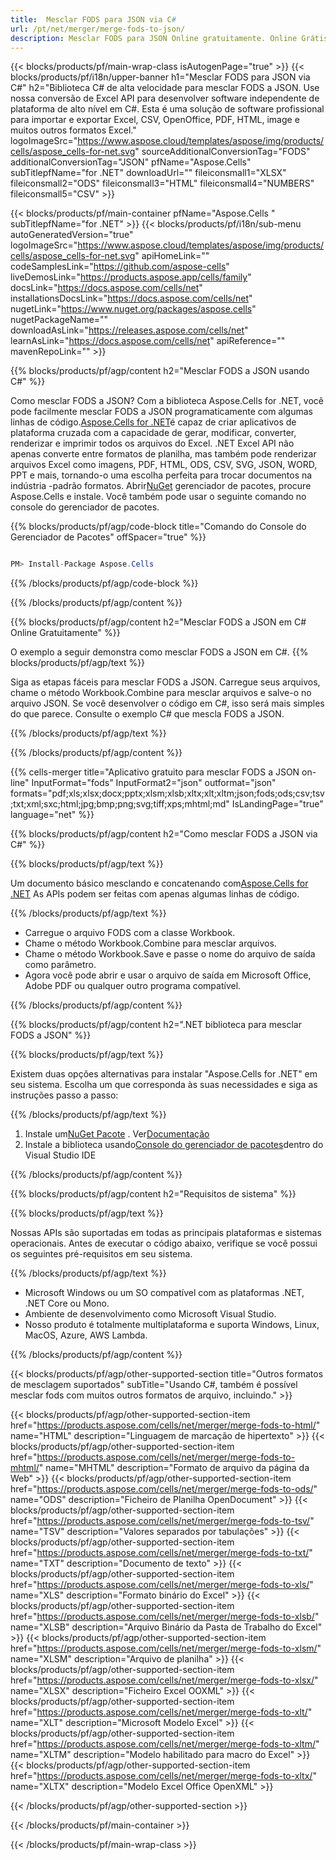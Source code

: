 ```yaml
---
title:  Mesclar FODS para JSON via C#
url: /pt/net/merger/merge-fods-to-json/ 
description: Mesclar FODS para JSON Online gratuitamente. Online Grátis FODS a JSON Fusão. Mesclar FODS para Word, Excel, PPTX, PDF, JPG, HTML, ODS, SVG, XPS e mais.
---
```

{{< blocks/products/pf/main-wrap-class isAutogenPage="true" >}}
{{< blocks/products/pf/i18n/upper-banner h1="Mesclar FODS para JSON via C#" h2="Biblioteca C# de alta velocidade para mesclar FODS a JSON. Use nossa conversão de Excel API para desenvolver software independente de plataforma de alto nível em C#. Esta é uma solução de software profissional para importar e exportar Excel, CSV, OpenOffice, PDF, HTML, image e muitos outros formatos Excel." logoImageSrc="https://www.aspose.cloud/templates/aspose/img/products/cells/aspose_cells-for-net.svg" sourceAdditionalConversionTag="FODS" additionalConversionTag="JSON" pfName="Aspose.Cells" subTitlepfName="for .NET" downloadUrl="" fileiconsmall1="XLSX" fileiconsmall2="ODS" fileiconsmall3="HTML" fileiconsmall4="NUMBERS" fileiconsmall5="CSV" >}}

{{< blocks/products/pf/main-container pfName="Aspose.Cells " subTitlepfName="for .NET" >}}
{{< blocks/products/pf/i18n/sub-menu autoGeneratedVersion="true" logoImageSrc="https://www.aspose.cloud/templates/aspose/img/products/cells/aspose_cells-for-net.svg" apiHomeLink="" codeSamplesLink="https://github.com/aspose-cells" liveDemosLink="https://products.aspose.app/cells/family" docsLink="https://docs.aspose.com/cells/net" installationsDocsLink="https://docs.aspose.com/cells/net" nugetLink="https://www.nuget.org/packages/aspose.cells" nugetPackageName="" downloadAsLink="https://releases.aspose.com/cells/net" learnAsLink="https://docs.aspose.com/cells/net" apiReference="" mavenRepoLink="" >}}

{{% blocks/products/pf/agp/content h2="Mesclar FODS a JSON usando C#" %}}

 Como mesclar FODS a JSON? Com a biblioteca Aspose.Cells for .NET, você pode facilmente mesclar FODS a JSON programaticamente com algumas linhas de código.[Aspose.Cells for .NET](https://products.aspose.com/cells/net)é capaz de criar aplicativos de plataforma cruzada com a capacidade de gerar, modificar, converter, renderizar e imprimir todos os arquivos do Excel. .NET Excel API não apenas converte entre formatos de planilha, mas também pode renderizar arquivos Excel como imagens, PDF, HTML, ODS, CSV, SVG, JSON, WORD, PPT e mais, tornando-o uma escolha perfeita para trocar documentos na indústria -padrão formatos. Abrir[NuGet](https://www.nuget.org/packages/aspose.cells) gerenciador de pacotes, procure Aspose.Cells e instale. Você também pode usar o seguinte comando no console do gerenciador de pacotes.

{{% blocks/products/pf/agp/code-block title="Comando do Console do Gerenciador de Pacotes" offSpacer="true" %}}

```cs

PM> Install-Package Aspose.Cells

```

{{% /blocks/products/pf/agp/code-block %}}

{{% /blocks/products/pf/agp/content %}}

{{% blocks/products/pf/agp/content h2="Mesclar FODS a JSON em C# Online Gratuitamente" %}}

O exemplo a seguir demonstra como mesclar FODS a JSON em C#.
{{% blocks/products/pf/agp/text %}}

Siga as etapas fáceis para mesclar FODS a JSON. Carregue seus arquivos, chame o método Workbook.Combine para mesclar arquivos e salve-o no arquivo JSON. Se você desenvolver o código em C#, isso será mais simples do que parece. Consulte o exemplo C# que mescla FODS a JSON.

{{% /blocks/products/pf/agp/text %}}

{{% /blocks/products/pf/agp/content %}}

{{% cells-merger title="Aplicativo gratuito para mesclar FODS a JSON on-line" InputFormat="fods" InputFormat2="json" outformat="json" formats="pdf;xls;xlsx;docx;pptx;xlsm;xlsb;xltx;xlt;xltm;json;fods;ods;csv;tsv;txt;xml;sxc;html;jpg;bmp;png;svg;tiff;xps;mhtml;md" IsLandingPage="true" language="net" %}}

{{% blocks/products/pf/agp/content h2="Como mesclar FODS a JSON via C#" %}}

{{% blocks/products/pf/agp/text %}}

 Um documento básico mesclando e concatenando com[Aspose.Cells for .NET](https://products.aspose.com/cells/net) As APIs podem ser feitas com apenas algumas linhas de código.

{{% /blocks/products/pf/agp/text %}}

+ Carregue o arquivo FODS com a classe Workbook.
+ Chame o método Workbook.Combine para mesclar arquivos.
+ Chame o método Workbook.Save e passe o nome do arquivo de saída como parâmetro.
+ Agora você pode abrir e usar o arquivo de saída em Microsoft Office, Adobe PDF ou qualquer outro programa compatível.

{{% /blocks/products/pf/agp/content %}}

{{% blocks/products/pf/agp/content h2=".NET biblioteca para mesclar FODS a JSON" %}}

{{% blocks/products/pf/agp/text %}}

Existem duas opções alternativas para instalar "Aspose.Cells for .NET" em seu sistema. Escolha um que corresponda às suas necessidades e siga as instruções passo a passo:

{{% /blocks/products/pf/agp/text %}}

1.  Instale um[NuGet Pacote](https://www.nuget.org/packages/Aspose.Cells/) . Ver[Documentação](https://docs.aspose.com/cells/net/installation/#install-asposecells-for-net-through-nuget)
1.  Instale a biblioteca usando[Console do gerenciador de pacotes](https://docs.aspose.com/cells/net/installation/#install-asposecells-using-the-package-manager-console)dentro do Visual Studio IDE


{{% /blocks/products/pf/agp/content %}}

 
{{% blocks/products/pf/agp/content h2="Requisitos de sistema" %}}

{{% blocks/products/pf/agp/text %}}

Nossas APIs são suportadas em todas as principais plataformas e sistemas operacionais. Antes de executar o código abaixo, verifique se você possui os seguintes pré-requisitos em seu sistema.

{{% /blocks/products/pf/agp/text %}}

-  Microsoft Windows ou um SO compatível com as plataformas .NET, .NET Core ou Mono.
-  Ambiente de desenvolvimento como Microsoft Visual Studio.
-  Nosso produto é totalmente multiplataforma e suporta Windows, Linux, MacOS, Azure, AWS Lambda.

{{% /blocks/products/pf/agp/content %}}


{{< blocks/products/pf/agp/other-supported-section title="Outros formatos de mesclagem suportados" subTitle="Usando C#, também é possível mesclar fods com muitos outros formatos de arquivo, incluindo." >}}

{{< blocks/products/pf/agp/other-supported-section-item href="https://products.aspose.com/cells/net/merger/merge-fods-to-html/" name="HTML" description="Linguagem de marcação de hipertexto" >}}
{{< blocks/products/pf/agp/other-supported-section-item href="https://products.aspose.com/cells/net/merger/merge-fods-to-mhtml/" name="MHTML" description="Formato de arquivo da página da Web" >}}
{{< blocks/products/pf/agp/other-supported-section-item href="https://products.aspose.com/cells/net/merger/merge-fods-to-ods/" name="ODS" description="Ficheiro de Planilha OpenDocument" >}}
{{< blocks/products/pf/agp/other-supported-section-item href="https://products.aspose.com/cells/net/merger/merge-fods-to-tsv/" name="TSV" description="Valores separados por tabulações" >}}
{{< blocks/products/pf/agp/other-supported-section-item href="https://products.aspose.com/cells/net/merger/merge-fods-to-txt/" name="TXT" description="Documento de texto" >}}
{{< blocks/products/pf/agp/other-supported-section-item href="https://products.aspose.com/cells/net/merger/merge-fods-to-xls/" name="XLS" description="Formato binário do Excel" >}}
{{< blocks/products/pf/agp/other-supported-section-item href="https://products.aspose.com/cells/net/merger/merge-fods-to-xlsb/" name="XLSB" description="Arquivo Binário da Pasta de Trabalho do Excel" >}}
{{< blocks/products/pf/agp/other-supported-section-item href="https://products.aspose.com/cells/net/merger/merge-fods-to-xlsm/" name="XLSM" description="Arquivo de planilha" >}}
{{< blocks/products/pf/agp/other-supported-section-item href="https://products.aspose.com/cells/net/merger/merge-fods-to-xlsx/" name="XLSX" description="Ficheiro Excel OOXML" >}}
{{< blocks/products/pf/agp/other-supported-section-item href="https://products.aspose.com/cells/net/merger/merge-fods-to-xlt/" name="XLT" description="Microsoft Modelo Excel" >}}
{{< blocks/products/pf/agp/other-supported-section-item href="https://products.aspose.com/cells/net/merger/merge-fods-to-xltm/" name="XLTM" description="Modelo habilitado para macro do Excel" >}}
{{< blocks/products/pf/agp/other-supported-section-item href="https://products.aspose.com/cells/net/merger/merge-fods-to-xltx/" name="XLTX" description="Modelo Excel Office OpenXML" >}}

{{< /blocks/products/pf/agp/other-supported-section >}}

{{< /blocks/products/pf/main-container >}}
    
{{< /blocks/products/pf/main-wrap-class >}}
